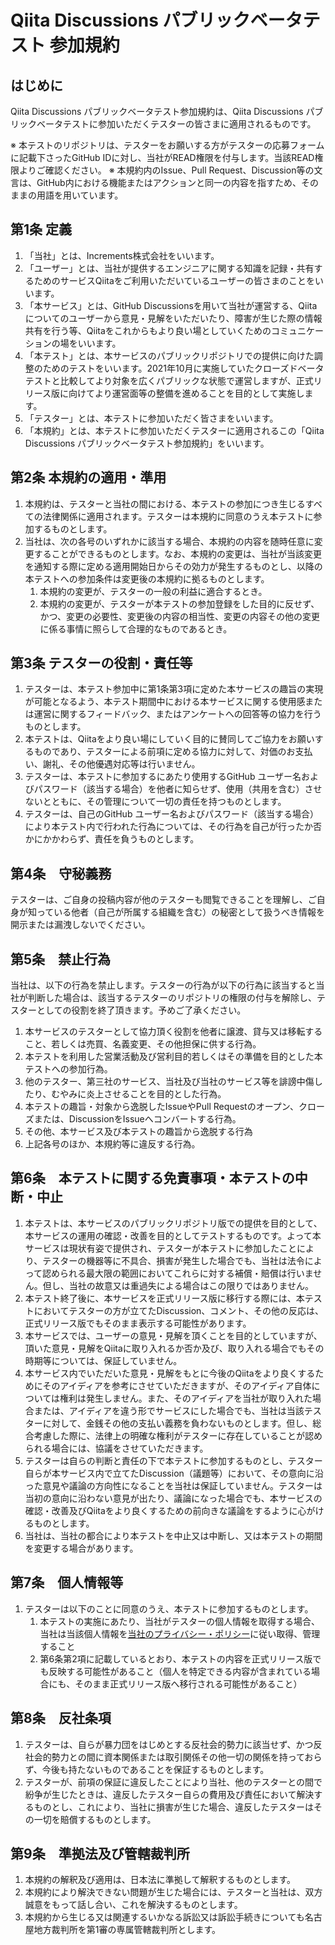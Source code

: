 # Qiita Discussions パブリックベータテスト 参加規約

## はじめに

Qiita Discussions パブリックベータテスト参加規約は、Qiita Discussions パブリックベータテストに参加いただくテスターの皆さまに適用されるものです。

※ 本テストのリポジトリは、テスターをお願いする方がテスターの応募フォームに記載下さったGitHub IDに対し、当社がREAD権限を付与します。当該READ権限よりご確認ください。
※ 本規約内のIssue、Pull Request、Discussion等の文言は、GitHub内における機能またはアクションと同一の内容を指すため、そのままの用語を用いています。

## 第1条 定義

1. 「当社」とは、Increments株式会社をいいます。
1. 「ユーザー」とは、当社が提供するエンジニアに関する知識を記録・共有するためのサービスQiitaをご利用いただいているユーザーの皆さまのことをいいます。
1. 「本サービス」とは、GitHub Discussionsを用いて当社が運営する、Qiitaについてのユーザーから意見・見解をいただいたり、障害が生じた際の情報共有を行う等、Qiitaをこれからもより良い場としていくためのコミュニケーションの場をいいます。
1. 「本テスト」とは、本サービスのパブリックリポジトリでの提供に向けた調整のためのテストをいいます。2021年10月に実施していたクローズドベータテストと比較してより対象を広くパブリックな状態で運営しますが、正式リリース版に向けてより運営面等の整備を進めることを目的として実施します。
1. 「テスター」とは、本テストに参加いただく皆さまをいいます。
1. 「本規約」とは、本テストに参加いただくテスターに適用されるこの「Qiita Discussions パブリックベータテスト参加規約」をいいます。

## 第2条 本規約の適用・準用

1. 本規約は、テスターと当社の間における、本テストの参加につき生じるすべての法律関係に適用されます。テスターは本規約に同意のうえ本テストに参加するものとします。
1. 当社は、次の各号のいずれかに該当する場合、本規約の内容を随時任意に変更することができるものとします。なお、本規約の変更は、当社が当該変更を通知する際に定める適用開始日からその効力が発生するものとし、以降の本テストへの参加条件は変更後の本規約に拠るものとします。
    1. 本規約の変更が、テスターの一般の利益に適合するとき。 
    1. 本規約の変更が、テスターが本テストの参加登録をした目的に反せず、かつ、変更の必要性、変更後の内容の相当性、変更の内容その他の変更に係る事情に照らして合理的なものであるとき。

## 第3条 テスターの役割・責任等

1. テスターは、本テスト参加中に第1条第3項に定めた本サービスの趣旨の実現が可能となるよう、本テスト期間中における本サービスに関する使用感または運営に関するフィードバック、またはアンケートへの回答等の協力を行うものとします。
1. 本テストは、Qiitaをより良い場にしていく目的に賛同してご協力をお願いするものであり、テスターによる前項に定める協力に対して、対価のお支払い、謝礼、その他優遇対応等は行いません。
1. テスターは、本テストに参加するにあたり使用するGitHub ユーザー名およびパスワード（該当する場合）を他者に知らせず、使用（共用を含む）させないとともに、その管理について一切の責任を持つものとします。
1. テスターは、自己のGitHub ユーザー名およびパスワード（該当する場合）により本テスト内で行われた行為については、その行為を自己が行ったか否かにかかわらず、責任を負うものとします。

## 第4条　守秘義務

テスターは、ご自身の投稿内容が他のテスターも閲覧できることを理解し、ご自身が知っている他者（自己が所属する組織を含む）の秘密として扱うべき情報を開示または漏洩しないでください。

## 第5条　禁止行為

当社は、以下の行為を禁止します。テスターの行為が以下の行為に該当すると当社が判断した場合は、該当するテスターのリポジトリの権限の付与を解除し、テスターとしての役割を終了頂きます。予めご了承ください。

1. 本サービスのテスターとして協力頂く役割を他者に譲渡、貸与又は移転すること、若しくは売買、名義変更、その他担保に供する行為。
1. 本テストを利用した営業活動及び営利目的若しくはその準備を目的とした本テストへの参加行為。
1. 他のテスター、第三社のサービス、当社及び当社のサービス等を誹謗中傷したり、むやみに炎上させることを目的とした行為。
1. 本テストの趣旨・対象から逸脱したIssueやPull Requestのオープン、クローズまたは、DiscussionをIssueへコンバートする行為。
1. その他、本サービス及び本テストの趣旨から逸脱する行為
1. 上記各号のほか、本規約等に違反する行為。

## 第6条　本テストに関する免責事項・本テストの中断・中止

1.  本テストは、本サービスのパブリックリポジトリ版での提供を目的として、本サービスの運用の確認・改善を目的としてテストするものです。よって本サービスは現状有姿で提供され、テスターが本テストに参加したことにより、テスターの機器等に不具合、損害が発生した場合でも、当社は法令によって認められる最大限の範囲においてこれらに対する補償・賠償は行いません。但し、当社の故意又は重過失による場合はこの限りではありません。
1.  本テスト終了後に、本サービスを正式リリース版に移行する際には、本テストにおいてテスターの方が立てたDiscussion、コメント、その他の反応は、正式リリース版でもそのまま表示する可能性があります。
1.  本サービスでは、ユーザーの意見・見解を頂くことを目的としていますが、頂いた意見・見解をQiitaに取り入れるか否か及び、取り入れる場合でもその時期等については、保証していません。
1.  本サービス内でいただいた意見・見解をもとに今後のQiitaをより良くするためにそのアイディアを参考にさせていただきますが、そのアイディア自体については権利は発生しません。また、そのアイディアを当社が取り入れた場合または、アイディアを違う形でサービスにした場合でも、当社は当該テスターに対して、金銭その他の支払い義務を負わないものとします。但し、総合考慮した際に、法律上の明確な権利がテスターに存在していることが認められる場合には、協議をさせていただきます。
1.  テスターは自らの判断と責任の下で本テストに参加するものとし、テスター自らが本サービス内で立てたDiscussion（議題等）において、その意向に沿った意見や議論の方向性になることを当社は保証していません。テスターは当初の意向に沿わない意見が出たり、議論になった場合でも、本サービスの確認・改善及びQiitaをより良くするための前向きな議論をするように心がけるものとします。
1. 当社は、当社の都合により本テストを中止又は中断し、又は本テストの期間を変更する場合があります。

## 第7条　個人情報等
1. テスターは以下のことに同意のうえ、本テストに参加するものとします。
    1.  本テストの実施にあたり、当社がテスターの個人情報を取得する場合、当社は当該個人情報を[当社のプライバシー・ポリシー](https://qiita.com/privacy)に従い取得、管理すること
    2.  第6条第2項に記載しているとおり、本テストの内容を正式リリース版でも反映する可能性があること（個人を特定できる内容が含まれている場合にも、そのまま正式リリース版へ移行される可能性があること）

## 第8条　反社条項
1.  テスターは、自らが暴力団をはじめとする反社会的勢力に該当せず、かつ反社会的勢力との間に資本関係または取引関係その他一切の関係を持っておらず、今後も持たないものであることを保証するものとします。
1.  テスターが、前項の保証に違反したことにより当社、他のテスターとの間で紛争が生じたときは、違反したテスター自らの費用及び責任において解決するものとし、これにより、当社に損害が生じた場合、違反したテスターはその一切を賠償するものとします。

## 第9条　準拠法及び管轄裁判所

1.  本規約の解釈及び適用は、日本法に準拠して解釈するものとします。
1.  本規約により解決できない問題が生じた場合には、テスターと当社は、双方誠意をもって話し合い、これを解決するものとします。
1.  本規約から生じる又は関連するいかなる訴訟又は訴訟手続きについても名古屋地方裁判所を第1審の専属管轄裁判所とします。
